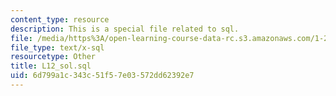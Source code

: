 ```yaml
---
content_type: resource
description: This is a special file related to sql.
file: /media/https%3A/open-learning-course-data-rc.s3.amazonaws.com/1-264j-database-internet-and-systems-integration-technologies-fall-2013/6d799a1c343c51f57e03572dd62392e7_L12_sol.sql
file_type: text/x-sql
resourcetype: Other
title: L12_sol.sql
uid: 6d799a1c-343c-51f5-7e03-572dd62392e7
---
```

